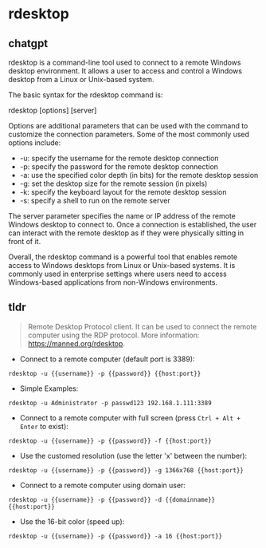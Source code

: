 # rdesktop 
## chatgpt 
rdesktop is a command-line tool used to connect to a remote Windows desktop environment. It allows a user to access and control a Windows desktop from a Linux or Unix-based system.

The basic syntax for the rdesktop command is:

rdesktop [options] [server]

Options are additional parameters that can be used with the command to customize the connection parameters. Some of the most commonly used options include:

- -u: specify the username for the remote desktop connection
- -p: specify the password for the remote desktop connection
- -a: use the specified color depth (in bits) for the remote desktop session
- -g: set the desktop size for the remote session (in pixels)
- -k: specify the keyboard layout for the remote desktop session
- -s: specify a shell to run on the remote server

The server parameter specifies the name or IP address of the remote Windows desktop to connect to. Once a connection is established, the user can interact with the remote desktop as if they were physically sitting in front of it.

Overall, the rdesktop command is a powerful tool that enables remote access to Windows desktops from Linux or Unix-based systems. It is commonly used in enterprise settings where users need to access Windows-based applications from non-Windows environments. 

## tldr 
 
> Remote Desktop Protocol client.
> It can be used to connect the remote computer using the RDP protocol.
> More information: <https://manned.org/rdesktop>.

- Connect to a remote computer (default port is 3389):

`rdesktop -u {{username}} -p {{password}} {{host:port}}`

- Simple Examples:

`rdesktop -u Administrator -p passwd123 192.168.1.111:3389`

- Connect to a remote computer with full screen (press `Ctrl + Alt + Enter` to exist):

`rdesktop -u {{username}} -p {{password}} -f {{host:port}}`

- Use the customed resolution (use the letter 'x' between the number):

`rdesktop -u {{username}} -p {{password}} -g 1366x768 {{host:port}}`

- Connect to a remote computer using domain user:

`rdesktop -u {{username}} -p {{password}} -d {{domainname}} {{host:port}}`

- Use the 16-bit color (speed up):

`rdesktop -u {{username}} -p {{password}} -a 16 {{host:port}}`
